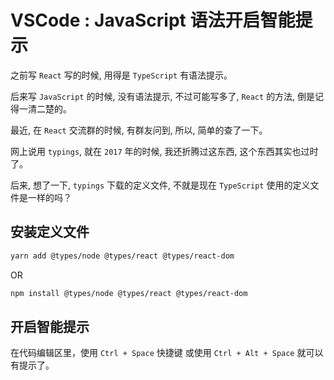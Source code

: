 # VSCode : JavaScript 语法开启智能提示

之前写 `React` 写的时候, 用得是 `TypeScript` 有语法提示。

后来写 `JavaScript` 的时候, 没有语法提示, 不过可能写多了, `React` 的方法, 倒是记得一清二楚的。

最近, 在 `React` 交流群的时候, 有群友问到, 所以, 简单的查了一下。

网上说用 `typings`, 就在 `2017` 年的时候, 我还折腾过这东西, 这个东西其实也过时了。

后来, 想了一下, `typings` 下载的定义文件, 不就是现在 `TypeScript` 使用的定义文件是一样的吗？

## 安装定义文件

```bash
yarn add @types/node @types/react @types/react-dom
```

OR

```bash
npm install @types/node @types/react @types/react-dom
```

## 开启智能提示

在代码编辑区里，使用 `Ctrl + Space` 快捷键 或使用 `Ctrl + Alt + Space` 就可以有提示了。
